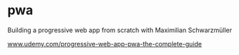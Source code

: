 # pwa

Building a progressive web app from scratch with Maximilian Schwarzmüller

www.udemy.com/progressive-web-app-pwa-the-complete-guide
